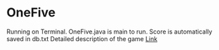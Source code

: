 # OneFive
Running on Terminal.
OneFive.java is main to run.
Score is automatically saved in db.txt
Detailed description of the game [Link](https://young-anchovy-e3e.notion.site/Rule-Book-ONEFIVE-4f13a9cbfa4145ef92e404c17754eef4)
